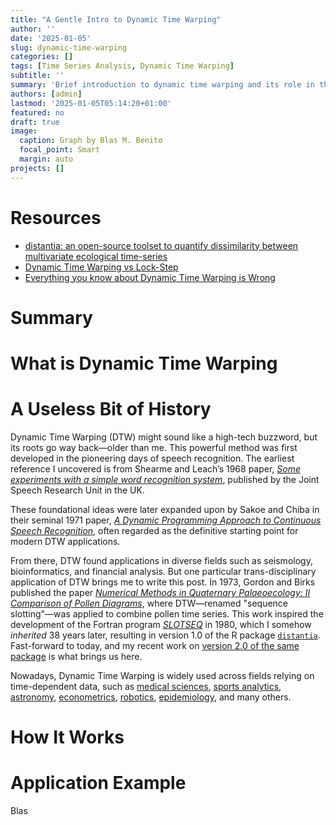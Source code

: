 ```yaml
---
title: "A Gentle Intro to Dynamic Time Warping"
author: ''
date: '2025-01-05'
slug: dynamic-time-warping
categories: []
tags: [Time Series Analysis, Dynamic Time Warping]
subtitle: ''
summary: 'Brief introduction to dynamic time warping and its role in the field of time series analysis.'
authors: [admin]
lastmod: '2025-01-05T05:14:20+01:00'
featured: no
draft: true
image:
  caption: Graph by Blas M. Benito
  focal_point: Smart
  margin: auto
projects: []
---
```


# Resources

  + [distantia: an open-source toolset to quantify dissimilarity between multivariate ecological time-series](https://nsojournals.onlinelibrary.wiley.com/doi/full/10.1111/ecog.04895)
  + [Dynamic Time Warping vs Lock-Step](https://blasbenito.github.io/distantia/articles/dynamic_time_warping_and_lock_step.html)
  + [Everything you know about Dynamic Time Warping is Wrong](https://citeseerx.ist.psu.edu/document?repid=rep1&type=pdf&doi=598dcc162548d1deabc9ef8eaa2de7609b7c7682#page=53)

# Summary




# What is Dynamic Time Warping



# A Useless Bit of History

Dynamic Time Warping (DTW) might sound like a high-tech buzzword, but its roots go way back—older than me. This powerful method was first developed in the pioneering days of speech recognition. The earliest reference I uncovered is from Shearme and Leach’s 1968 paper, [*Some experiments with a simple word recognition system*](https://doi.org/10.1109/TAU.1968.1161985), published by the Joint Speech Research Unit in the UK.

These foundational ideas were later expanded upon by Sakoe and Chiba in their seminal 1971 paper, [*A Dynamic Programming Approach to Continuous Speech Recognition*](https://api.semanticscholar.org/CorpusID:107516844), often regarded as the definitive starting point for modern DTW applications. 

From there, DTW found applications in diverse fields such as seismology, bioinformatics, and financial analysis. But one particular trans-disciplinary application of DTW brings me to write this post. In 1973, Gordon and Birks published the paper [*Numerical Methods in Quaternary Palaeoecology: II Comparison of Pollen Diagrams*](https://doi.org/10.1111/j.1469-8137.1974.tb04621.x), where DTW—renamed "sequence slotting"—was applied to combine pollen time series. This work inspired the development of the Fortran program [*SLOTSEQ*](https://doi.org/10.1016/0098-3004(80)90003-5) in 1980, which I somehow *inherited* 38 years later, resulting in version 1.0 of the R package [`distantia`](https://doi.org/10.1111/ecog.04895). Fast-forward to today, and my recent work on [version 2.0 of the same package](https://github.com/BlasBenito/distantia) is what brings us here.

Nowadays, Dynamic Time Warping is widely used across fields relying on time-dependent data, such as [medical sciences](https://doi.org/10.1016/j.bspc.2024.106677), [sports analytics](https://doi.org/10.1371/journal.pone.0272848), [astronomy](https://iopscience.iop.org/article/10.3847/1538-4357/ac4af6), [econometrics](https://doi.org/10.1016/j.eneco.2020.105036), [robotics](https://www.mdpi.com/2079-9292/8/11/1306), [epidemiology](https://doi.org/10.1111/exsy.13237), and many others.

# How It Works

# Application Example

Blas

